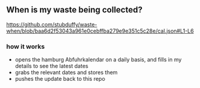 ## When is my waste being collected?
  https://github.com/stubduffy/waste-when/blob/baa6d2f53043a961e0cebffba279e9e351c5c28e/cal.json#L1-L6
  
  ### how it works
  - opens the hamburg Abfuhrkalendar on a daily basis, and fills in my details to see the latest dates
  - grabs the relevant dates and stores them
  - pushes the update back to this repo
  
